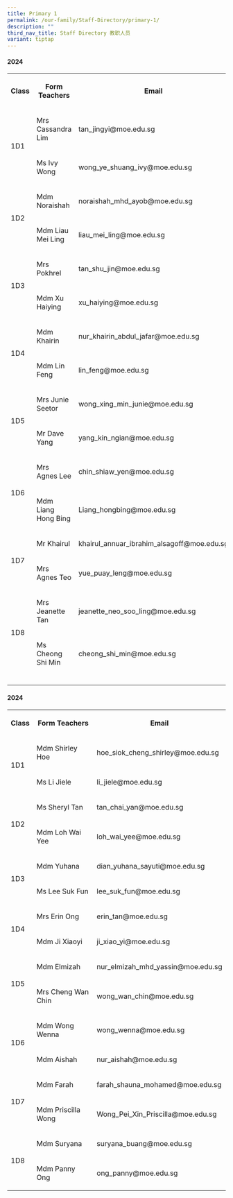 ```yaml
---
title: Primary 1
permalink: /our-family/Staff-Directory/primary-1/
description: ""
third_nav_title: Staff Directory 教职人员
variant: tiptap
---
```

<h4>2024</h4>
<table style="minWidth: 75px">
<colgroup>
<col>
<col>
<col>
</colgroup>
<tbody>
<tr>
<th rowspan="1" colspan="1">
<p>Class</p>
</th>
<th rowspan="1" colspan="1">
<p>Form Teachers</p>
</th>
<th rowspan="1" colspan="1">
<p>Email</p>
</th>
</tr>
<tr>
<td rowspan="2" colspan="1">
<p>1D1</p>
</td>
<td rowspan="1" colspan="1">
<p>Mrs Cassandra Lim</p>
</td>
<td rowspan="1" colspan="1">
<p>tan_jingyi@moe.edu.sg</p>
</td>
</tr>
<tr>
<td rowspan="1" colspan="1">
<p>Ms Ivy Wong</p>
</td>
<td rowspan="1" colspan="1">
<p>wong_ye_shuang_ivy@moe.edu.sg</p>
</td>
</tr>
<tr>
<td rowspan="2" colspan="1">
<p>1D2</p>
</td>
<td rowspan="1" colspan="1">
<p>Mdm Noraishah</p>
</td>
<td rowspan="1" colspan="1">
<p>noraishah_mhd_ayob@moe.edu.sg</p>
</td>
</tr>
<tr>
<td rowspan="1" colspan="1">
<p>Mdm Liau Mei Ling</p>
</td>
<td rowspan="1" colspan="1">
<p>liau_mei_ling@moe.edu.sg</p>
</td>
</tr>
<tr>
<td rowspan="2" colspan="1">
<p>1D3</p>
</td>
<td rowspan="1" colspan="1">
<p>Mrs Pokhrel</p>
</td>
<td rowspan="1" colspan="1">
<p>tan_shu_jin@moe.edu.sg</p>
</td>
</tr>
<tr>
<td rowspan="1" colspan="1">
<p>Mdm Xu Haiying</p>
</td>
<td rowspan="1" colspan="1">
<p>xu_haiying@moe.edu.sg</p>
</td>
</tr>
<tr>
<td rowspan="2" colspan="1">
<p>1D4</p>
</td>
<td rowspan="1" colspan="1">
<p>Mdm Khairin</p>
</td>
<td rowspan="1" colspan="1">
<p>nur_khairin_abdul_jafar@moe.edu.sg</p>
</td>
</tr>
<tr>
<td rowspan="1" colspan="1">
<p>Mdm Lin Feng</p>
</td>
<td rowspan="1" colspan="1">
<p>lin_feng@moe.edu.sg</p>
</td>
</tr>
<tr>
<td rowspan="2" colspan="1">
<p>1D5</p>
</td>
<td rowspan="1" colspan="1">
<p>Mrs Junie Seetor</p>
</td>
<td rowspan="1" colspan="1">
<p>wong_xing_min_junie@moe.edu.sg</p>
</td>
</tr>
<tr>
<td rowspan="1" colspan="1">
<p>Mr Dave Yang</p>
</td>
<td rowspan="1" colspan="1">
<p>yang_kin_ngian@moe.edu.sg</p>
</td>
</tr>
<tr>
<td rowspan="2" colspan="1">
<p>1D6</p>
</td>
<td rowspan="1" colspan="1">
<p>Mrs Agnes Lee</p>
</td>
<td rowspan="1" colspan="1">
<p>chin_shiaw_yen@moe.edu.sg</p>
</td>
</tr>
<tr>
<td rowspan="1" colspan="1">
<p>Mdm Liang Hong Bing</p>
</td>
<td rowspan="1" colspan="1">
<p>Liang_hongbing@moe.edu.sg</p>
</td>
</tr>
<tr>
<td rowspan="2" colspan="1">
<p>1D7</p>
</td>
<td rowspan="1" colspan="1">
<p>Mr Khairul</p>
</td>
<td rowspan="1" colspan="1">
<p>khairul_annuar_ibrahim_alsagoff@moe.edu.sg</p>
</td>
</tr>
<tr>
<td rowspan="1" colspan="1">
<p>Mrs Agnes Teo</p>
</td>
<td rowspan="1" colspan="1">
<p>yue_puay_leng@moe.edu.sg</p>
</td>
</tr>
<tr>
<td rowspan="2" colspan="1">
<p>1D8</p>
</td>
<td rowspan="1" colspan="1">
<p>Mrs Jeanette Tan</p>
</td>
<td rowspan="1" colspan="1">
<p>jeanette_neo_soo_ling@moe.edu.sg</p>
</td>
</tr>
<tr>
<td rowspan="1" colspan="1">
<p>Ms Cheong Shi Min</p>
</td>
<td rowspan="1" colspan="1">
<p>cheong_shi_min@moe.edu.sg</p>
</td>
</tr>
<tr>
<td rowspan="1" colspan="1">
<p></p>
</td>
<td rowspan="1" colspan="1">
<p></p>
</td>
<td rowspan="1" colspan="1">
<p></p>
</td>
</tr>
</tbody>
</table>
<p></p>
<h4>2024</h4>
<table style="minWidth: 75px">
<colgroup>
<col>
<col>
<col>
</colgroup>
<tbody>
<tr>
<th rowspan="1" colspan="1">
<p>Class</p>
</th>
<th rowspan="1" colspan="1">
<p>Form Teachers</p>
</th>
<th rowspan="1" colspan="1">
<p>Email</p>
</th>
</tr>
<tr>
<td rowspan="2" colspan="1">
<p>1D1</p>
</td>
<td rowspan="1" colspan="1">
<p>Mdm Shirley Hoe</p>
</td>
<td rowspan="1" colspan="1">
<p>hoe_siok_cheng_shirley@moe.edu.sg</p>
</td>
</tr>
<tr>
<td rowspan="1" colspan="1">
<p>Ms Li Jiele</p>
</td>
<td rowspan="1" colspan="1">
<p>li_jiele@moe.edu.sg</p>
</td>
</tr>
<tr>
<td rowspan="2" colspan="1">
<p>1D2</p>
</td>
<td rowspan="1" colspan="1">
<p>Ms Sheryl Tan</p>
</td>
<td rowspan="1" colspan="1">
<p>tan_chai_yan@moe.edu.sg</p>
</td>
</tr>
<tr>
<td rowspan="1" colspan="1">
<p>Mdm Loh Wai Yee</p>
</td>
<td rowspan="1" colspan="1">
<p>loh_wai_yee@moe.edu.sg</p>
</td>
</tr>
<tr>
<td rowspan="2" colspan="1">
<p>1D3</p>
</td>
<td rowspan="1" colspan="1">
<p>Mdm Yuhana</p>
</td>
<td rowspan="1" colspan="1">
<p>dian_yuhana_sayuti@moe.edu.sg</p>
</td>
</tr>
<tr>
<td rowspan="1" colspan="1">
<p>Ms Lee Suk Fun</p>
</td>
<td rowspan="1" colspan="1">
<p>lee_suk_fun@moe.edu.sg</p>
</td>
</tr>
<tr>
<td rowspan="2" colspan="1">
<p>1D4</p>
</td>
<td rowspan="1" colspan="1">
<p>Mrs Erin Ong</p>
</td>
<td rowspan="1" colspan="1">
<p>erin_tan@moe.edu.sg</p>
</td>
</tr>
<tr>
<td rowspan="1" colspan="1">
<p>Mdm Ji Xiaoyi</p>
</td>
<td rowspan="1" colspan="1">
<p>ji_xiao_yi@moe.edu.sg</p>
</td>
</tr>
<tr>
<td rowspan="2" colspan="1">
<p>1D5</p>
</td>
<td rowspan="1" colspan="1">
<p>Mdm Elmizah</p>
</td>
<td rowspan="1" colspan="1">
<p>nur_elmizah_mhd_yassin@moe.edu.sg</p>
</td>
</tr>
<tr>
<td rowspan="1" colspan="1">
<p>Mrs Cheng Wan Chin</p>
</td>
<td rowspan="1" colspan="1">
<p>wong_wan_chin@moe.edu.sg</p>
</td>
</tr>
<tr>
<td rowspan="2" colspan="1">
<p>1D6</p>
</td>
<td rowspan="1" colspan="1">
<p>Mdm Wong Wenna</p>
</td>
<td rowspan="1" colspan="1">
<p>wong_wenna@moe.edu.sg</p>
</td>
</tr>
<tr>
<td rowspan="1" colspan="1">
<p>Mdm Aishah</p>
</td>
<td rowspan="1" colspan="1">
<p>nur_aishah@moe.edu.sg</p>
</td>
</tr>
<tr>
<td rowspan="2" colspan="1">
<p>1D7</p>
</td>
<td rowspan="1" colspan="1">
<p>Mdm Farah</p>
</td>
<td rowspan="1" colspan="1">
<p>farah_shauna_mohamed@moe.edu.sg</p>
</td>
</tr>
<tr>
<td rowspan="1" colspan="1">
<p>Mdm Priscilla Wong</p>
</td>
<td rowspan="1" colspan="1">
<p>Wong_Pei_Xin_Priscilla@moe.edu.sg</p>
</td>
</tr>
<tr>
<td rowspan="2" colspan="1">
<p>1D8</p>
</td>
<td rowspan="1" colspan="1">
<p>Mdm Suryana</p>
</td>
<td rowspan="1" colspan="1">
<p>suryana_buang@moe.edu.sg</p>
</td>
</tr>
<tr>
<td rowspan="1" colspan="1">
<p>Mdm Panny Ong</p>
</td>
<td rowspan="1" colspan="1">
<p>ong_panny@moe.edu.sg</p>
</td>
</tr>
</tbody>
</table>
<p></p>